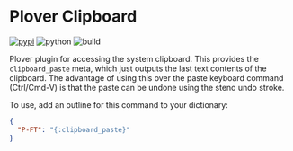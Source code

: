 # Plover Clipboard

[![pypi](https://img.shields.io/pypi/v/plover-clipboard)](https://pypi.org/project/plover-clipboard)
![python](https://img.shields.io/pypi/pyversions/plover-clipboard)
![build](https://github.com/sammdot/plover-clipboard/workflows/build/badge.svg)

Plover plugin for accessing the system clipboard. This provides the
`clipboard_paste` meta, which just outputs the last text contents of the clipboard.
The advantage of using this over the paste keyboard command (Ctrl/Cmd-V) is that
the paste can be undone using the steno undo stroke.

To use, add an outline for this command to your dictionary:

```json
{
  "P-FT": "{:clipboard_paste}"
}
```
